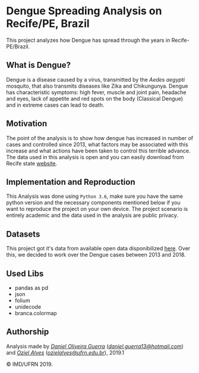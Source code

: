 # Dengue Spreading Analysis on Recife/PE, Brazil
This project analyzes how Dengue has spread through the years in Recife-PE/Brazil.

## What is Dengue?
Dengue is a disease caused by a virus, transmitted by the *Aedes aegypti* mosquito, that also transmits diseases like Zika and Chikungunya. Dengue has characteristic symptoms: high fever, muscle and joint pain, headache and eyes, lack of appetite and red spots on the body (Classical Dengue) and in extreme cases can lead to death.

## Motivation
The point of the analysis is to show how dengue has increased in number of cases and controlled since 2013, what factors may be associated with this increase and what actions have been taken to control this terrible advance. The data used in this analysis is open and you can easily download from Recife state [website](dados.recife.pe.gov.br/it/dataset/casos-de-dengue-zika-e-chikungunya).

## Implementation and Reproduction 
This Analysis was done using `Python 3.6`, make sure you have the same python version and the necessary components mentioned below if you want to reproduce the project on your own device. The project scenario is entirely academic and the data used in the analysis are public privacy.

## Datasets
This project got it's data from available open data disponibilized [here](http://dados.recife.pe.gov.br/dataset/casos-de-dengue-zika-e-chikungunya). Over this, we decided to work over the Dengue cases between 2013 and 2018.

## Used Libs
  - pandas as pd
  - json
  - folium
  - unidecode
  - branca.colormap

## Authorship

Analysis made by [_Daniel Oliveira Guerra_](https://github.com/Codigos-de-Guerra) (*daniel.guerra13@hotmail.com*) and [_Oziel Alves_](https://github.com/ozielalves) (*ozielalves@ufrn.edu.br*), 2019.1

&copy; IMD/UFRN 2019.

